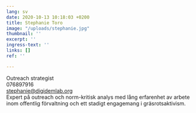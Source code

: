 ```yaml
---
lang: sv
date: 2020-10-13 10:18:03 +0200
title: Stephanie Toro
image: "/uploads/stephanie.jpg"
thumbnail: ''
excerpt: ''
ingress-text: ''
links: []
ref: ''

---
```

Outreach strategist   
076897916   
stephanie@digidemlab.org     
Expert på outreach och norm-kritisk analys med lång erfarenhet av arbete inom offentlig förvaltning och ett stadigt engagemang i gräsrotsaktivism.